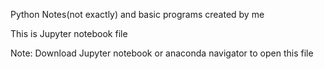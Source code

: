Python Notes(not exactly) and basic programs created by me

This is Jupyter notebook file

Note: Download Jupyter notebook or anaconda navigator to open this file
